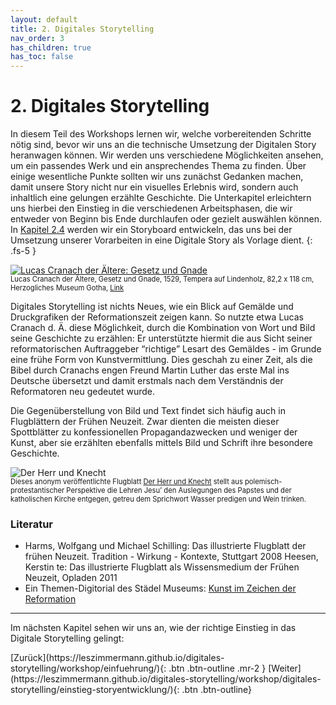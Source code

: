 ```yaml
---
layout: default
title: 2. Digitales Storytelling
nav_order: 3
has_children: true
has_toc: false
---
```

# 2. Digitales Storytelling
In diesem Teil des Workshops lernen wir, welche vorbereitenden Schritte nötig sind, bevor wir uns an die technische Umsetzung der Digitalen Story heranwagen können. Wir werden uns verschiedene Möglichkeiten ansehen, um ein passendes Werk und ein ansprechendes Thema zu finden. Über einige wesentliche Punkte sollten wir uns zunächst Gedanken machen, damit unsere Story nicht nur ein visuelles Erlebnis wird, sondern auch inhaltlich eine gelungen erzählte Geschichte. Die Unterkapitel erleichtern uns hierbei den Einstieg in die verschiedenen Arbeitsphasen, die wir entweder von Beginn bis Ende durchlaufen oder gezielt auswählen können. In [Kapitel 2.4](LINK) werden wir ein Storyboard entwickeln, das uns bei der Umsetzung unserer Vorarbeiten in eine Digitale Story als Vorlage dient.
{: .fs-5 }

<p><a href="https://commons.wikimedia.org/wiki/File:GOTHA-cranach-veljo.jpg#/media/Datei:GOTHA-cranach-veljo.jpg"><img src="https://upload.wikimedia.org/wikipedia/commons/thumb/e/ef/GOTHA-cranach-veljo.jpg/1200px-GOTHA-cranach-veljo.jpg" alt="Lucas Cranach der Ältere: Gesetz und Gnade"></a></p>
<p style="font-size: 0.8em; margin-top:-15px;">Lucas Cranach der Ältere, Gesetz und Gnade, 1529, Tempera auf Lindenholz,  82,2 x 118 cm, Herzogliches Museum Gotha, <a href="https://commons.wikimedia.org/w/index.php?curid=58440155">Link</a></p>

Digitales Storytelling ist nichts Neues, wie ein Blick auf Gemälde und Druckgrafiken der Reformationszeit zeigen kann. So nutzte etwa Lucas Cranach d. Ä. diese Möglichkeit, durch die Kombination von Wort und Bild seine Geschichte zu erzählen: Er unterstützte hiermit die aus Sicht seiner reformatorischen Auftraggeber “richtige” Lesart des Gemäldes - im Grunde eine frühe Form von Kunstvermittlung. Dies geschah zu einer Zeit, als die Bibel durch Cranachs engen Freund Martin Luther das erste Mal ins Deutsche übersetzt und damit erstmals nach dem Verständnis der Reformatoren neu gedeutet wurde.

Die Gegenüberstellung von Bild und Text findet sich häufig auch in Flugblättern der Frühen Neuzeit. Zwar dienten die meisten dieser Spottblätter zu konfessionellen Propagandazwecken und weniger der Kunst, aber sie erzählten ebenfalls mittels Bild und Schrift ihre besondere Geschichte.

![Der Herr und Knecht](https://cdn.lesliepzimmermann.de/storytelling/RP-P-OB-78.845.jpg)
<p style="font-size: 0.8em;margin-top:-15px;">Dieses anonym veröffentlichte Flugblatt <a href="https://www.rijksmuseum.nl/nl/mijn/verzamelingen/180713--arjan/ezels/objecten#/RP-P-OB-78.845,7">Der Herr und Knecht</a> stellt aus polemisch-protestantischer Perspektive die Lehren Jesu’ den Auslegungen des Papstes und der katholischen Kirche entgegen, getreu dem Sprichwort Wasser predigen und Wein trinken.</p>

### Literatur
- Harms, Wolfgang und Michael Schilling: Das illustrierte Flugblatt der frühen Neuzeit. Tradition - Wirkung - Kontexte, Stuttgart 2008
Heesen, Kerstin te: Das illustrierte Flugblatt als Wissensmedium der Frühen Neuzeit, Opladen 2011
 - Ein Themen-Digitorial des Städel Museums: [Kunst im Zeichen der Reformation](https://reformation.staedelmuseum.de/de/kapitel-1)

---

Im nächsten Kapitel sehen wir uns an, wie der richtige Einstieg in das Digitale Storytelling gelingt:

<span class="fs-8">
[Zurück](https://leszimmermann.github.io/digitales-storytelling/workshop/einfuehrung/){: .btn .btn-outline .mr-2 } 
</span>
<span class="fs-8">
[Weiter](https://leszimmermann.github.io/digitales-storytelling/workshop/digitales-storytelling/einstieg-storyentwicklung/){: .btn .btn-outline}
</span>